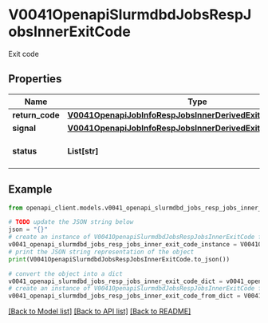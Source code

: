 # V0041OpenapiSlurmdbdJobsRespJobsInnerExitCode

Exit code

## Properties

Name | Type | Description | Notes
------------ | ------------- | ------------- | -------------
**return_code** | [**V0041OpenapiJobInfoRespJobsInnerDerivedExitCodeReturnCode**](V0041OpenapiJobInfoRespJobsInnerDerivedExitCodeReturnCode.md) |  | [optional] 
**signal** | [**V0041OpenapiJobInfoRespJobsInnerDerivedExitCodeSignal**](V0041OpenapiJobInfoRespJobsInnerDerivedExitCodeSignal.md) |  | [optional] 
**status** | **List[str]** | Status given by return code | [optional] 

## Example

```python
from openapi_client.models.v0041_openapi_slurmdbd_jobs_resp_jobs_inner_exit_code import V0041OpenapiSlurmdbdJobsRespJobsInnerExitCode

# TODO update the JSON string below
json = "{}"
# create an instance of V0041OpenapiSlurmdbdJobsRespJobsInnerExitCode from a JSON string
v0041_openapi_slurmdbd_jobs_resp_jobs_inner_exit_code_instance = V0041OpenapiSlurmdbdJobsRespJobsInnerExitCode.from_json(json)
# print the JSON string representation of the object
print(V0041OpenapiSlurmdbdJobsRespJobsInnerExitCode.to_json())

# convert the object into a dict
v0041_openapi_slurmdbd_jobs_resp_jobs_inner_exit_code_dict = v0041_openapi_slurmdbd_jobs_resp_jobs_inner_exit_code_instance.to_dict()
# create an instance of V0041OpenapiSlurmdbdJobsRespJobsInnerExitCode from a dict
v0041_openapi_slurmdbd_jobs_resp_jobs_inner_exit_code_from_dict = V0041OpenapiSlurmdbdJobsRespJobsInnerExitCode.from_dict(v0041_openapi_slurmdbd_jobs_resp_jobs_inner_exit_code_dict)
```
[[Back to Model list]](../README.md#documentation-for-models) [[Back to API list]](../README.md#documentation-for-api-endpoints) [[Back to README]](../README.md)


